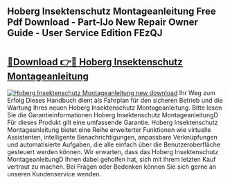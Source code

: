 ## Hoberg Insektenschutz Montageanleitung Free Pdf Download - Part-IJo New Repair Owner Guide - User Service Edition FEzQJ

# <h2><a href="http://df90gj1.blite.top/?on=Hoberg+Insektenschutz+Montageanleitung">🔗Download 👉🔴 Hoberg Insektenschutz Montageanleitung</a></h2>

[![Hoberg Insektenschutz Montageanleitung new download](https://i.imgur.com/lujVjoI.png)](http://df90gj1.blite.top/?on=Hoberg+Insektenschutz+Montageanleitung)
Ihr Weg zum Erfolg Dieses Handbuch dient als Fahrplan für den sicheren Betrieb und die Wartung Ihres neuen Hoberg Insektenschutz Montageanleitung. Bitte lesen Sie die Garantieinformationen Hoberg Insektenschutz MontageanleitungD Für dieses Produkt gilt eine umfassende Garantie. Hoberg Insektenschutz Montageanleitung bietet eine Reihe erweiterter Funktionen wie virtuelle Assistenten, intelligente Benachrichtigungen, anpassbare Verknüpfungen und automatisierte Aufgaben, die alle einfach über die Benutzeroberfläche gesteuert werden können. Wir erwarten, dass das Hoberg Insektenschutz MontageanleitungD Ihnen dabei geholfen hat, sich mit Ihrem letzten Kauf vertraut zu machen. Bei Fragen oder Bedenken können Sie sich gerne an unseren Kundenservice wenden.
